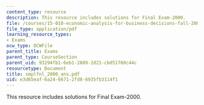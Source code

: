 ```yaml
---
content_type: resource
description: This resource includes solutions for Final Exam-2000.
file: /courses/15-010-economic-analysis-for-business-decisions-fall-2004/e3d65eaf6a2466712fd86935fb3114f1_smplfnl_2000_ans.pdf
file_type: application/pdf
learning_resource_types:
- Exams
ocw_type: OCWFile
parent_title: Exams
parent_type: CourseSection
parent_uid: 93294fb1-6eb1-2889-2d21-cbd51760c44c
resourcetype: Document
title: smplfnl_2000_ans.pdf
uid: e3d65eaf-6a24-6671-2fd8-6935fb3114f1
---
```

This resource includes solutions for Final Exam-2000.


